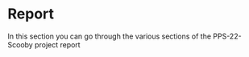 # Report

In this section you can go through the various sections of the PPS-22-Scooby project report

